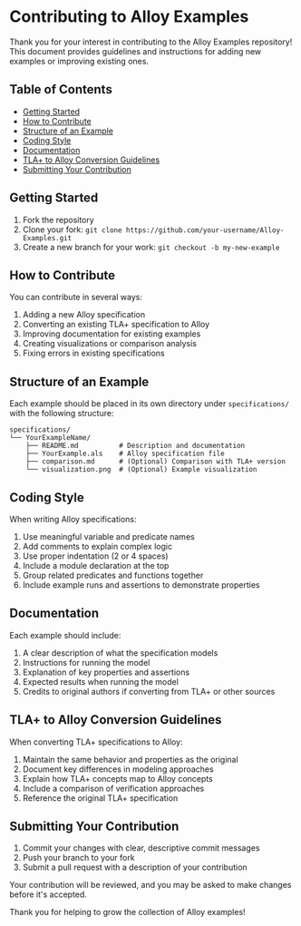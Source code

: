 # Contributing to Alloy Examples

Thank you for your interest in contributing to the Alloy Examples repository! This document provides guidelines and instructions for adding new examples or improving existing ones.

## Table of Contents
- [Getting Started](#getting-started)
- [How to Contribute](#how-to-contribute)
- [Structure of an Example](#structure-of-an-example)
- [Coding Style](#coding-style)
- [Documentation](#documentation)
- [TLA+ to Alloy Conversion Guidelines](#tla-to-alloy-conversion-guidelines)
- [Submitting Your Contribution](#submitting-your-contribution)

## Getting Started

1. Fork the repository
2. Clone your fork: `git clone https://github.com/your-username/Alloy-Examples.git`
3. Create a new branch for your work: `git checkout -b my-new-example`

## How to Contribute

You can contribute in several ways:
1. Adding a new Alloy specification
2. Converting an existing TLA+ specification to Alloy
3. Improving documentation for existing examples
4. Creating visualizations or comparison analysis
5. Fixing errors in existing specifications

## Structure of an Example

Each example should be placed in its own directory under `specifications/` with the following structure:

```
specifications/
└── YourExampleName/
    ├── README.md          # Description and documentation
    ├── YourExample.als    # Alloy specification file
    ├── comparison.md      # (Optional) Comparison with TLA+ version
    └── visualization.png  # (Optional) Example visualization
```

## Coding Style

When writing Alloy specifications:

1. Use meaningful variable and predicate names
2. Add comments to explain complex logic
3. Use proper indentation (2 or 4 spaces)
4. Include a module declaration at the top
5. Group related predicates and functions together
6. Include example runs and assertions to demonstrate properties

## Documentation

Each example should include:

1. A clear description of what the specification models
2. Instructions for running the model
3. Explanation of key properties and assertions
4. Expected results when running the model
5. Credits to original authors if converting from TLA+ or other sources

## TLA+ to Alloy Conversion Guidelines

When converting TLA+ specifications to Alloy:

1. Maintain the same behavior and properties as the original
2. Document key differences in modeling approaches
3. Explain how TLA+ concepts map to Alloy concepts
4. Include a comparison of verification approaches
5. Reference the original TLA+ specification

## Submitting Your Contribution

1. Commit your changes with clear, descriptive commit messages
2. Push your branch to your fork
3. Submit a pull request with a description of your contribution

Your contribution will be reviewed, and you may be asked to make changes before it's accepted.

Thank you for helping to grow the collection of Alloy examples! 